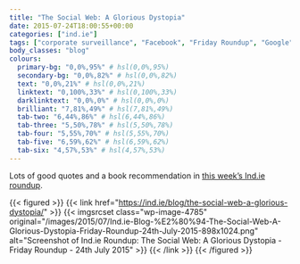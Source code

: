 ```yaml
---
title: "The Social Web: A Glorious Dystopia"
date: 2015-07-24T18:00:55+00:00
categories: ["ind.ie"]
tags: ["corporate surveillance", "Facebook", "Friday Roundup", "Google", "postcapitalism", "Reddit", "surveillance"]
body_classes: "blog"
colours:
  primary-bg: "0,0%,95%" # hsl(0,0%,95%)
  secondary-bg: "0,0%,82%" # hsl(0,0%,82%)
  text: "0,0%,21%" # hsl(0,0%,21%)
  linktext: "0,100%,33%" # hsl(0,100%,33%)
  darklinktext: "0,0%,0%" # hsl(0,0%,0%)
  brilliant: "7,81%,49%" # hsl(7,81%,49%)
  tab-two: "6,44%,86%" # hsl(6,44%,86%)
  tab-three: "5,50%,78%" # hsl(5,50%,78%)
  tab-four: "5,55%,70%" # hsl(5,55%,70%)
  tab-five: "6,59%,62%" # hsl(6,59%,62%)
  tab-six: "4,57%,53%" # hsl(4,57%,53%)
---
```


Lots of good quotes and a book recommendation in [this week’s Ind.ie roundup](https://ind.ie/blog/the-social-web-a-glorious-dystopia/).

{{< figured >}}
  {{< link href="https://ind.ie/blog/the-social-web-a-glorious-dystopia/" >}}
  	{{< imgsrcset class="wp-image-4785" original="/images/2015/07/Ind.ie-Blog-%E2%80%94-The-Social-Web-A-Glorious-Dystopia-Friday-Roundup-24th-July-2015-898x1024.png" alt="Screenshot of Ind.ie Roundup: The Social Web: A Glorious Dystopia - Friday Roundup - 24th July 2015" >}}
  {{< /link >}}
{{< /figured >}}

